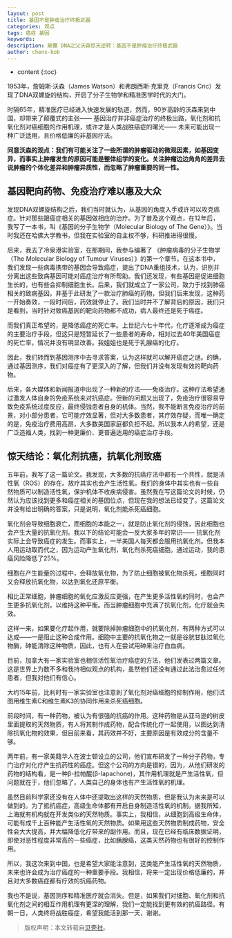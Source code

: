 ```yaml
---
layout: post
title: 基因不是肿瘤治疗终极武器
categories: 观点
tags: 癌症 基因
keywords: 
description: 颠覆 DNA之父沃森惊天逆转：基因不是肿瘤治疗终极武器
author: chenx-bob
---
```


* content
{:toc}

1953年，詹姆斯·沃森（James Watson）和弗朗西斯·克里克（Francis Cric）发现了DNA双螺旋的结构，开启了分子生物学和精准医学时代的大门。

时隔65年，精准医疗已经进入快速发展的轨道，然而，90岁高龄的沃森来到中国，却带来了颠覆式的主张—— 基因治疗并非癌症治疗的终极出路，氧化剂和抗氧化剂对癌细胞的作用机理，或许才是人类战胜癌症的曙光—— 未来可能出现一种广泛适用，且价格低廉的非基因疗法。

**同意沃森的观点：我们有可能关注了一些所谓的肿瘤驱动的微观因素，如基因变异，而事实上肿瘤发生的原因可能是整体组学的变化。关注肿瘤边边角角的差异去说肿瘤的个体化差异和肿瘤异质性，而忽略了肿瘤重要的同一性。**





## 基因靶向药物、免疫治疗难以惠及大众

发现DNA双螺旋结构之后，我们当时就认为，从基因的角度入手或许可以攻克癌症。针对那些跟癌症相关的基因做相应的治疗。为了普及这个观点，在12年后，我写了一本书，叫《基因的分子生物学（Molecular Biology of The Gene）》。当时我还在哈佛大学教书，但我在实验室的自主权不够，科研推进得很慢。

后来，我去了冷泉港实验室，在那期间，我参与编著了 《肿瘤病毒的分子生物学（The Molecular Biology of Tumour Viruses）》的第一个章节。在这本书中，我们发现一些病毒携带的基因会导致癌症，提出了DNA重组技术，认为，识别并分离出这些致病基因可能对癌症治疗有所帮助。我们还发现，有些基因是促进细胞生长的，也有些会抑制细胞生长。后来，我们就成立了一家公司，致力于找到肺癌相关的致病基因，并基于此研发了一款治疗肺癌的药物，但我们后来发现，这种药一开始奏效，一段时间后，药效就停止了。我们当时并不了解背后的原因，我们只是看到，当时针对致癌基因的靶向药物都不成功，病人最终还是死于癌症。

而我们真正希望的，是降低癌症的死亡率。上世纪六七十年代，化疗逐渐成为癌症的主要治疗手段，但这只是短暂延长了一些患者的寿命，相对过去40年美国癌症的死亡率，情况并没有明显改善。我姐姐也是死于乳腺癌的化疗。

因此，我们转而到基因测序中去寻求答案，认为这样就可以解开癌症之谜。的确，通过基因测序，我们对癌症有了更深入的了解，但我们并没有发现有效的靶向药物。

后来，各大媒体和新闻报道中出现了一种新的疗法——免疫治疗。这种疗法希望通过激发人体自身的免疫系统来对抗癌症。但新的问题又出现了，免疫治疗很容易导致免疫系统过度反应，最终侵蚀患者自身的机体。当然，我不能断言免疫治疗的前景，对小部分患者，它可能疗效显著，但对大多数患者，其疗效存疑，而唯一确定的是，免疫治疗费用高昂，大多数美国家庭都负担不起。所以我本人的希望，还是广泛造福人类，找到一种更廉价、更普遍适用的癌症治疗手段。

## 惊天结论：氧化剂抗癌，抗氧化剂致癌

五年前，我写了这一篇论文。我发现，大多数的抗癌疗法中都有一个共性，就是活性氧（ROS）的存在。放疗其实也会产生活性氧。我们的身体中其实也有一些自然物质可以制造活性氧，保护机体不收疾病侵害。虽然我在写这篇论文的时候，仍然认为应该找到更多和癌症相关的基因位点，但现在我的想法已经变了。这篇论文并没有给出明确的答案，只是说明，氧化剂能杀死癌细胞。


氧化剂会导致细胞衰亡，而细胞的本能之一，就是防止氧化剂的侵蚀，因此细胞也会产生大量的抗氧化剂。我以下的结论可能会一反大家多年的常识—— 抗氧化剂实际上会导致癌症的发生。而事实上，一半美国人每天都会服用抗氧化剂。但我本人用运动取而代之，因为运动产生氧化剂，氧化剂杀死癌细胞。通过运动，我的患癌风险降低了25%。


细胞在产生能量的过程中，会释放氧化物，为了防止细胞被氧化物杀死，细胞同时又会释放抗氧化物，以达到氧化还原平衡。


相比正常细胞，肿瘤细胞的氧化应激反应更强，在产生更多活性氧的同时，也会产生更多抗氧化剂，以维持这种平衡。而当肿瘤细胞中充满了抗氧化剂，化疗就会失效。


这样一来，如果要化疗起作用，就要除掉肿瘤细胞中的抗氧化剂，有两种方式可以达成——一是阻止这种合成作用。细胞中主要的抗氧化物之一就是谷胱甘肽过氧化物酶，砷能清除这种物质，因此，也有人在尝试用砷来治疗白血病。


目前，加拿大有一家实验室也相信活性氧治疗癌症的方法，他们发表过两篇文章。这是世界上为数不多和我持相似观点的机构，虽然他们还没有通过此法治愈过任何患者，但我对他们有信心。


大约15年前，比利时有一家实验室也注意到了氧化剂对癌细胞的抑制作用，他们试图用维生素C和维生素K3的协同作用来杀死癌细胞。


前段时间，有一种药物，被认为有很强的抗癌的作用。这种药物是从亚马逊的树皮里面提取的天然物质，有人将其制作成药物，配合传统化疗一起使用，以图达到清除抗氧化物的效果，但目前来看，其药效并不好，主要原因是有效成分的含量不够。


两年前，有一家美籍华人在波士顿设立的公司，他们宣布研发了一种分子药物，专门治疗对化疗产生抗药性的癌症。但这个公司的方向是错的，因为，从他们研发的药物的结构看，是一种β-拉帕醌(β-lapachone)，其作用机理就是产生活性氧，但问题就在于，他们忽略了，人类自己的身体也有产生活性氧的机理。


虽然目前科学家还没有在人体中还提取出这样的天然物质，但是我认为未来是可以做到的。为了抵抗癌症，高级生命体都有开启自身制造活性氧的机制。据我所知，上海就有机构就在开发类似的天然物质。事实上，我相信，从细胞到高级生命体，可能有成千上百种能产生活性氧的天然物质。如果用这些天然物质制成药物，安全性会大大提高，并大幅降低化疗带来的副作用。而且，现在已经有临床数据证明，即使对恶性程度非常高的一些癌症，比如胰腺癌，这类天然药物也有很好的控制作用。


所以，我这次来到中国，也是希望大家能注意到，这类能产生活性氧的天然物质，未来也许会成为治疗癌症的一种重要手段。我相信，将来一定出现价格低廉的，并且对大多数癌症都有疗效的抗癌药物。


我也不是说，基因测序和精准医疗就会消失。但是，如果我们对细胞、氧化剂和抗氧化剂之间的相互作用机理有更深的理解，我们一定能找到更有效的抗癌路径。有朝一日，人类终将战胜癌症，希望我能活到那一天，谢谢。
  
  

  
> 版权声明：本文转载自[贝壳社](http://mp.weixin.qq.com/s?__biz=MzA5NTExNTIxNw==&mid=2651254120&idx=1&sn=a0cf7d0b2e73242b2c8e310a2d42d27a&chksm=8bb60fd6bcc186c0525b42b66bc5c0d29c31d676accfb6d45ae5cda5ff10c091b514e2e38385&mpshare=1&scene=23&srcid=0410kdkyA5MNplmqh0u8KhoD#rd)。